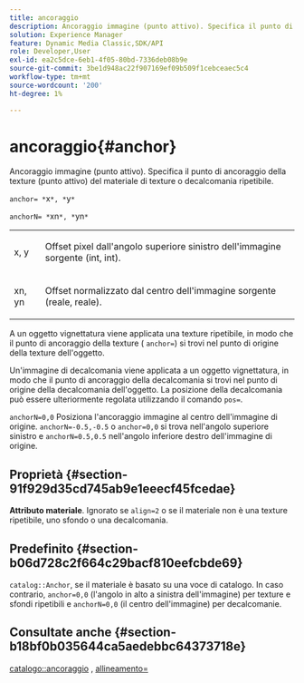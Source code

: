 ```yaml
---
title: ancoraggio
description: Ancoraggio immagine (punto attivo). Specifica il punto di ancoraggio della texture (punto attivo) del materiale di texture o decalcomania ripetibile.
solution: Experience Manager
feature: Dynamic Media Classic,SDK/API
role: Developer,User
exl-id: ea2c5dce-6eb1-4f05-80bd-7336deb08b9e
source-git-commit: 3be1d948ac22f907169ef09b509f1cebceaec5c4
workflow-type: tm+mt
source-wordcount: '200'
ht-degree: 1%

---
```


# ancoraggio{#anchor}

Ancoraggio immagine (punto attivo). Specifica il punto di ancoraggio della texture (punto attivo) del materiale di texture o decalcomania ripetibile.

`anchor= *`x`*, *`y`*`

`anchorN= *`xn`*, *`yn`*`

<table id="simpletable_1D8E91D8424A424787C4D20C9B040115"> 
 <tr class="strow"> 
  <td class="stentry"> <p><span class="varname"> x</span>, <span class="varname"> y</span> </p></td> 
  <td class="stentry"> <p>Offset pixel dall'angolo superiore sinistro dell'immagine sorgente (int, int). </p></td> 
 </tr> 
 <tr class="strow"> 
  <td class="stentry"> <p><span class="varname"> xn</span>, <span class="varname"> yn</span> </p></td> 
  <td class="stentry"> <p>Offset normalizzato dal centro dell'immagine sorgente (reale, reale). </p></td> 
 </tr> 
</table>

A un oggetto vignettatura viene applicata una texture ripetibile, in modo che il punto di ancoraggio della texture ( `anchor=`) si trovi nel punto di origine della texture dell&#39;oggetto.

Un&#39;immagine di decalcomania viene applicata a un oggetto vignettatura, in modo che il punto di ancoraggio della decalcomania si trovi nel punto di origine della decalcomania dell&#39;oggetto. La posizione della decalcomania può essere ulteriormente regolata utilizzando il comando `pos=`.

`anchorN=0,0` Posiziona l&#39;ancoraggio immagine al centro dell&#39;immagine di origine. `anchorN=-0.5,-0.5` o `anchor=0,0` si trova nell&#39;angolo superiore sinistro e `anchorN=0.5,0.5` nell&#39;angolo inferiore destro dell&#39;immagine di origine.

## Proprietà {#section-91f929d35cd745ab9e1eeecf45fcedae}

**Attributo materiale**. Ignorato se `align=2` o se il materiale non è una texture ripetibile, uno sfondo o una decalcomania.

## Predefinito {#section-b06d728c2f664c29bacf810eefcbde69}

`catalog::Anchor`, se il materiale è basato su una voce di catalogo. In caso contrario, `anchor=0,0` (l&#39;angolo in alto a sinistra dell&#39;immagine) per texture e sfondi ripetibili e `anchorN=0,0` (il centro dell&#39;immagine) per decalcomanie.

## Consultate anche {#section-b18bf0b035644ca5aedebbc64373718e}

[catalogo::ancoraggio](../../../../../ir-api/material-cat/image-rendering-api-ref/c-ir-material-catalog/c-ir-material-data-reference/r-ir-cat-anchor.md#reference-d9b1d49db1fc440686f64b84453297ab) , [allineamento=](../../../../../ir-api/http-protocol/image-rendering-api-ref/c-ir-http-protocol-ref/c-ir-http-protocol-command-reference/r-ir-align.md#reference-4d63baa522ce42f9b15167ba34c5c6a7)
